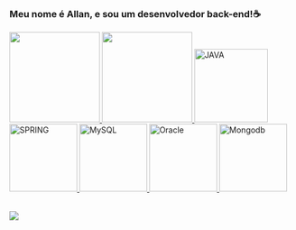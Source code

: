 ### Meu nome é Allan, e sou um desenvolvedor back-end!☕

<table>
  <a href="https://github.com/AllanzinS">
<img height="160em" src="https://github-readme-stats.vercel.app/api?username=allanzins&show_icons=true&theme=tokyonight&include_all_commits=true&count_private=true"/>
<img height="160em" src="https://github-readme-stats.vercel.app/api/top-langs/?username=allanzins&layout=compact&langs_count=6&theme=tokyonight"/>

<img src="https://cdn.jsdelivr.net/gh/devicons/devicon/icons/java/java-original-wordmark.svg" width="130" alt="JAVA" />
<img src="https://cdn.jsdelivr.net/gh/devicons/devicon/icons/spring/spring-original.svg" width="120" alt="SPRING" />          
<img src="https://cdn.jsdelivr.net/gh/devicons/devicon/icons/mysql/mysql-original.svg" width="120" alt="MySQL" />
<img src="https://cdn.jsdelivr.net/gh/devicons/devicon/icons/oracle/oracle-original.svg" width="120" alt="Oracle" />
<img src="https://cdn.jsdelivr.net/gh/devicons/devicon/icons/mongodb/mongodb-original.svg" width="120" alt="Mongodb" />
</table>
<div> 
  <a href="https://www.linkedin.com/in/allan-souzaaa/" target="_blank"><img src="https://img.shields.io/badge/-LinkedIn-%230077B5?style=for-the-badge&logo=linkedin&logoColor=white" target="_blank"></a> 
</div>
